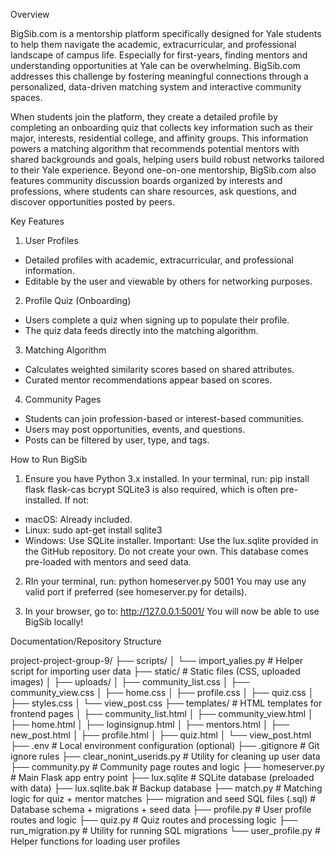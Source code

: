 Overview

BigSib.com is a mentorship platform specifically designed for Yale students to help them navigate the academic, extracurricular, and professional landscape of campus life. Especially for first-years, finding mentors and understanding opportunities at Yale can be overwhelming. BigSib.com addresses this challenge by fostering meaningful connections through a personalized, data-driven matching system and interactive community spaces.

When students join the platform, they create a detailed profile by completing an onboarding quiz that collects key information such as their major, interests, residential college, and affinity groups. This information powers a matching algorithm that recommends potential mentors with shared backgrounds and goals, helping users build robust networks tailored to their Yale experience. Beyond one-on-one mentorship, BigSib.com also features community discussion boards organized by interests and professions, where students can share resources, ask questions, and discover opportunities posted by peers.

Key Features

1. User Profiles
- Detailed profiles with academic, extracurricular, and professional information.
- Editable by the user and viewable by others for networking purposes.

2. Profile Quiz (Onboarding)
- Users complete a quiz when signing up to populate their profile.
- The quiz data feeds directly into the matching algorithm.

3. Matching Algorithm
- Calculates weighted similarity scores based on shared attributes.
- Curated mentor recommendations appear based on scores.

4. Community Pages
- Students can join profession-based or interest-based communities.
- Users may post opportunities, events, and questions.
- Posts can be filtered by user, type, and tags.


How to Run BigSib

1. Ensure you have Python 3.x installed. In your terminal, run: pip install flask flask-cas bcrypt
SQLite3 is also required, which is often pre-installed. If not:
- macOS: Already included.
- Linux: sudo apt-get install sqlite3
- Windows: Use SQLite installer.
Important: Use the lux.sqlite provided in the GitHub repository. Do not create your own. This database comes pre-loaded with mentors and seed data.

2. RIn your terminal, run: python homeserver.py 5001
You may use any valid port if preferred (see homeserver.py for details).

3. In your browser, go to: http://127.0.0.1:5001/
You will now be able to use BigSib locally!


Documentation/Repository Structure

project-project-group-9/
├── scripts/
│   └── import_yalies.py                 # Helper script for importing user data
├── static/                              # Static files (CSS, uploaded images)
│   ├── uploads/
│   ├── community_list.css
│   ├── community_view.css
│   ├── home.css
│   ├── profile.css
│   ├── quiz.css
│   ├── styles.css
│   └── view_post.css
├── templates/                           # HTML templates for frontend pages
│   ├── community_list.html
│   ├── community_view.html
│   ├── home.html
│   ├── loginsignup.html
│   ├── mentors.html
│   ├── new_post.html
│   ├── profile.html
│   ├── quiz.html
│   └── view_post.html
├── .env                                 # Local environment configuration (optional)
├── .gitignore                           # Git ignore rules
├── clear_nonint_userids.py              # Utility for cleaning up user data
├── community.py                         # Community page routes and logic
├── homeserver.py                        # Main Flask app entry point
├── lux.sqlite                           # SQLite database (preloaded with data)
├── lux.sqlite.bak                       # Backup database
├── match.py                             # Matching logic for quiz + mentor matches
├── migration and seed SQL files (.sql)  # Database schema + migrations + seed data
├── profile.py                           # User profile routes and logic
├── quiz.py                              # Quiz routes and processing logic
├── run_migration.py                     # Utility for running SQL migrations
└── user_profile.py                      # Helper functions for loading user profiles